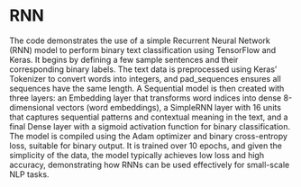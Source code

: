 # RNN

The code demonstrates the use of a simple Recurrent Neural Network (RNN) model to perform binary text classification using TensorFlow and Keras. It begins by defining a few sample sentences and their corresponding binary labels. The text data is preprocessed using Keras’ Tokenizer to convert words into integers, and pad_sequences ensures all sequences have the same length. A Sequential model is then created with three layers: an Embedding layer that transforms word indices into dense 8-dimensional vectors (word embeddings), a SimpleRNN layer with 16 units that captures sequential patterns and contextual meaning in the text, and a final Dense layer with a sigmoid activation function for binary classification. The model is compiled using the Adam optimizer and binary cross-entropy loss, suitable for binary output. It is trained over 10 epochs, and given the simplicity of the data, the model typically achieves low loss and high accuracy, demonstrating how RNNs can be used effectively for small-scale NLP tasks.
